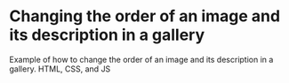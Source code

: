 # Changing the order of an image and its description in a gallery

Example of how to change the order of an image and its description in a gallery. HTML, CSS, and JS
